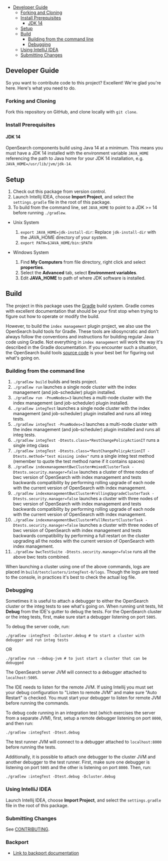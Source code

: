 - [Developer Guide](#developer-guide)
    - [Forking and Cloning](#forking-and-cloning)
    - [Install Prerequisites](#install-prerequisites)
        - [JDK 14](#jdk-14)
    - [Setup](#setup)  
    - [Build](#build)
        - [Building from the command line](#building-from-the-command-line)
        - [Debugging](#debugging)
    - [Using IntelliJ IDEA](#using-intellij-idea)
    - [Submitting Changes](#submitting-changes)

## Developer Guide

So you want to contribute code to this project? Excellent! We're glad you're here. Here's what you need to do.

### Forking and Cloning

Fork this repository on GitHub, and clone locally with `git clone`.

### Install Prerequisites

#### JDK 14

OpenSearch components build using Java 14 at a minimum. This means you must have a JDK 14 installed with the environment variable `JAVA_HOME` referencing the path to Java home for your JDK 14 installation, e.g. `JAVA_HOME=/usr/lib/jvm/jdk-14`.

## Setup

1. Check out this package from version control.
2. Launch Intellij IDEA, choose **Import Project**, and select the `settings.gradle` file in the root of this package.
3. To build from the command line, set `JAVA_HOME` to point to a JDK >= 14 before running `./gradlew`.
- Unix System
    1. `export JAVA_HOME=jdk-install-dir`: Replace `jdk-install-dir` with the JAVA_HOME directory of your system.
    2. `export PATH=$JAVA_HOME/bin:$PATH`

- Windows System
    1. Find **My Computers** from file directory, right click and select **properties**.
    2. Select the **Advanced** tab, select **Environment variables**.
    3. Edit **JAVA_HOME** to path of where JDK software is installed.


## Build

The project in this package uses the [Gradle](https://docs.gradle.org/current/userguide/userguide.html) build system. Gradle comes with excellent documentation that should be your first stop when trying to figure out how to operate or modify the build.

However, to build the `index management` plugin project, we also use the OpenSearch build tools for Gradle.  These tools are idiosyncratic and don't always follow the conventions and instructions for building regular Java code using Gradle. Not everything in `index management` will work the way it's described in the Gradle documentation. If you encounter such a situation, the OpenSearch build tools [source code](https://github.com/opensearch-project/OpenSearch/tree/main/buildSrc/src/main/groovy/org/opensearch/gradle) is your best bet for figuring out what's going on.

### Building from the command line

1. `./gradlew build` builds and tests project.
2. `./gradlew run` launches a single node cluster with the index management (and job-scheduler) plugin installed.
3. `./gradlew run -PnumNodes=3` launches a multi-node cluster with the index management (and job-scheduler) plugin installed.
4. `./gradlew integTest` launches a single node cluster with the index management (and job-scheduler) plugin installed and runs all integ tests.
5. `./gradlew integTest -PnumNodes=3` launches a multi-node cluster with the index management (and job-scheduler) plugin installed and runs all integ tests.
6. `./gradlew integTest -Dtests.class=*RestChangePolicyActionIT` runs a single integ class
7.  `./gradlew integTest -Dtests.class=*RestChangePolicyActionIT -Dtests.method="test missing index"` runs a single integ test method (remember to quote the test method name if it contains spaces)
8. `./gradlew indexmanagementBwcCluster#mixedClusterTask -Dtests.security.manager=false` launches a cluster of three nodes of bwc version of OpenSearch with index management and tests backwards compatibility by performing rolling upgrade of each node with the current version of OpenSearch with index management.
9. `./gradlew indexmanagementBwcCluster#rollingUpgradeClusterTask -Dtests.security.manager=false` launches a cluster with three nodes of bwc version of OpenSearch with index management and tests backwards compatibility by performing rolling upgrade of each node with the current version of OpenSearch with index management.
10. `./gradlew indexmanagementBwcCluster#fullRestartClusterTask -Dtests.security.manager=false` launches a cluster with three nodes of bwc version of OpenSearch with index management and tests backwards compatibility by performing a full restart on the cluster upgrading all the nodes with the current version of OpenSearch with index management.
11. `./gradlew bwcTestSuite -Dtests.security.manager=false` runs all the above bwc tests combined.

When launching a cluster using one of the above commands, logs are placed in `build/testclusters/integTest-0/logs`. Though the logs are teed to the console, in practices it's best to check the actual log file.

### Debugging

Sometimes it is useful to attach a debugger to either the OpenSearch cluster or the integ tests to see what's going on. When running unit tests, hit **Debug** from the IDE's gutter to debug the tests.  For the OpenSearch cluster or the integ tests, first, make sure start a debugger listening on port `5005`.

To debug the server code, run:

```
./gradlew :integTest -Dcluster.debug # to start a cluster with debugger and run integ tests
```

OR

```
./gradlew run --debug-jvm # to just start a cluster that can be debugged
```

The OpenSearch server JVM will connect to a debugger attached to `localhost:5005`.

The IDE needs to listen for the remote JVM. If using Intellij you must set your debug configuration to "Listen to remote JVM" and make sure "Auto Restart" is checked.
You must start your debugger to listen for remote JVM before running the commands.

To debug code running in an integration test (which exercises the server from a separate JVM), first, setup a remote debugger listening on port `8000`, and then run:

```
./gradlew :integTest -Dtest.debug
```

The test runner JVM will connect to a debugger attached to `localhost:8000` before running the tests.

Additionally, it is possible to attach one debugger to the cluster JVM and another debugger to the test runner. First, make sure one debugger is listening on port `5005` and the other is listening on port `8000`. Then, run:
```
./gradlew :integTest -Dtest.debug -Dcluster.debug
```

### Using IntelliJ IDEA

Launch Intellij IDEA, choose **Import Project**, and select the `settings.gradle` file in the root of this package.

### Submitting Changes

See [CONTRIBUTING](CONTRIBUTING.md).

### Backport

- [Link to backport documentation](https://github.com/opensearch-project/opensearch-plugins/blob/main/BACKPORT.md)
